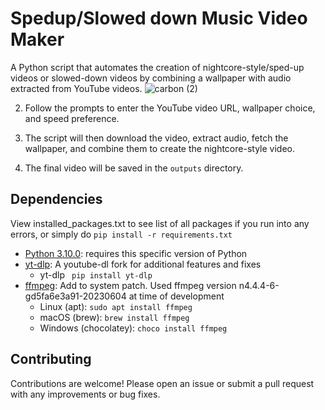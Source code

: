 
# Spedup/Slowed down Music Video Maker

A Python script that automates the creation of nightcore-style/sped-up videos or slowed-down videos by combining a wallpaper with audio extracted from YouTube videos.
![carbon (2)](https://github.com/sankeer28/Spedup-Slowed-MV/assets/112449287/4e0fa887-4631-4fe1-8c5b-c3c6e0b60f91)


2. Follow the prompts to enter the YouTube video URL, wallpaper choice, and speed preference.

3. The script will then download the video, extract audio, fetch the wallpaper, and combine them to create the nightcore-style video.

4. The final video will be saved in the `outputs` directory.

## Dependencies
View installed_packages.txt to see list of all packages if you run into any errors, or simply do  ```pip install -r requirements.txt```
- [Python 3.10.0](https://www.python.org/downloads/release/python-3100/): requires this specific version of Python 
- [yt-dlp](https://pypi.org/project/yt-dlp/): A youtube-dl fork for additional features and fixes
  - yt-dlp
    ``` pip install yt-dlp```
- [ffmpeg](https://ffmpeg.org/): Add to system patch. Used ffmpeg version n4.4.4-6-gd5fa6e3a91-20230604 at time of development
  - Linux (apt): 
  ```sudo apt install ffmpeg```
  - macOS (brew): 
      ```brew install ffmpeg```
  - Windows (chocolatey): 
      ```choco install ffmpeg```

## Contributing

Contributions are welcome! Please open an issue or submit a pull request with any improvements or bug fixes.

